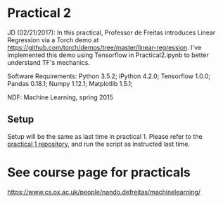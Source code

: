 # Practical 2
JD (02/21/2017):
In this practical, Professor de Freitas introduces Linear Regression via a Torch demo at https://github.com/torch/demos/tree/master/linear-regression. I've implemented this demo using Tensorflow in Practical2.ipynb to better understand TF's mechanics.

Software Requirements: Python 3.5.2; iPython 4.2.0; Tensorflow 1.0.0; Pandas 0.18.1; Numpy 1.12.1; Matplotlib 1.5.1; 


NDF:
Machine Learning, spring 2015

## Setup
Setup will be the same as last time in practical 1. Please refer to the [practical 1 repository](https://github.com/oxford-cs-ml-2015/practical1), and run the script as instructed last time.

# See course page for practicals
<https://www.cs.ox.ac.uk/people/nando.defreitas/machinelearning/>

